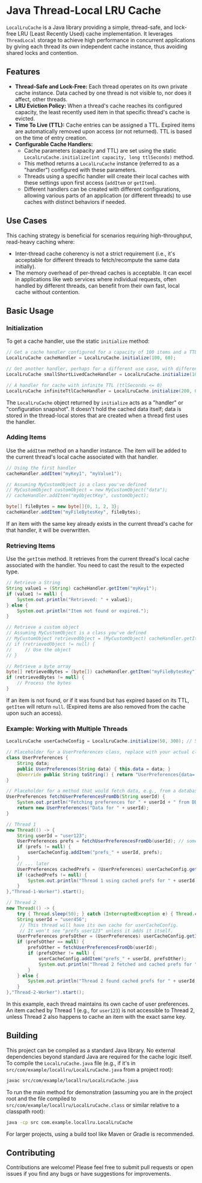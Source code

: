 # Java Thread-Local LRU Cache

`LocalLruCache` is a Java library providing a simple, thread-safe, and lock-free LRU (Least Recently Used) cache implementation. It leverages `ThreadLocal` storage to achieve high performance in concurrent applications by giving each thread its own independent cache instance, thus avoiding shared locks and contention.

## Features

*   **Thread-Safe and Lock-Free:** Each thread operates on its own private cache instance. Data cached by one thread is not visible to, nor does it affect, other threads.
*   **LRU Eviction Policy:** When a thread's cache reaches its configured capacity, the least recently used item in that specific thread's cache is evicted.
*   **Time To Live (TTL):** Cache entries can be assigned a TTL. Expired items are automatically removed upon access (or not returned). TTL is based on the time of entry creation.
*   **Configurable Cache Handlers:**
    *   Cache parameters (capacity and TTL) are set using the static `LocalLruCache.initialize(int capacity, long ttlSeconds)` method.
    *   This method returns a `LocalLruCache` instance (referred to as a "handler") configured with these parameters.
    *   Threads using a specific handler will create their local caches with these settings upon first access (`addItem` or `getItem`).
    *   Different handlers can be created with different configurations, allowing various parts of an application (or different threads) to use caches with distinct behaviors if needed.

## Use Cases

This caching strategy is beneficial for scenarios requiring high-throughput, read-heavy caching where:
*   Inter-thread cache coherency is not a strict requirement (i.e., it's acceptable for different threads to fetch/recompute the same data initially).
*   The memory overhead of per-thread caches is acceptable.
It can excel in applications like web services where individual requests, often handled by different threads, can benefit from their own fast, local cache without contention.

## Basic Usage

### Initialization

To get a cache handler, use the static `initialize` method:

```java
// Get a cache handler configured for a capacity of 100 items and a TTL of 60 seconds
LocalLruCache cacheHandler = LocalLruCache.initialize(100, 60);

// Get another handler, perhaps for a different use case, with different settings
LocalLruCache smallShortLivedCacheHandler = LocalLruCache.initialize(10, 5); // 10 items, 5s TTL

// A handler for cache with infinite TTL (ttlSeconds <= 0)
LocalLruCache infiniteTtlCacheHandler = LocalLruCache.initialize(200, 0);
```
The `LocalLruCache` object returned by `initialize` acts as a "handler" or "configuration snapshot". It doesn't hold the cached data itself; data is stored in the thread-local stores that are created when a thread first uses the handler.

### Adding Items

Use the `addItem` method on a handler instance. The item will be added to the current thread's local cache associated with that handler.

```java
// Using the first handler
cacheHandler.addItem("myKey1", "myValue1");

// Assuming MyCustomObject is a class you've defined
// MyCustomObject customObject = new MyCustomObject("data");
// cacheHandler.addItem("myObjectKey", customObject);

byte[] fileBytes = new byte[]{0, 1, 2, 3};
cacheHandler.addItem("myFileBytesKey", fileBytes);
```

If an item with the same key already exists in the current thread's cache for that handler, it will be overwritten.

### Retrieving Items

Use the `getItem` method. It retrieves from the current thread's local cache associated with the handler. You need to cast the result to the expected type.

```java
// Retrieve a String
String value1 = (String) cacheHandler.getItem("myKey1");
if (value1 != null) {
    System.out.println("Retrieved: " + value1);
} else {
    System.out.println("Item not found or expired.");
}

// Retrieve a custom object
// Assuming MyCustomObject is a class you've defined
// MyCustomObject retrievedObject = (MyCustomObject) cacheHandler.getItem("myObjectKey");
// if (retrievedObject != null) {
//     // Use the object
// }

// Retrieve a byte array
byte[] retrievedBytes = (byte[]) cacheHandler.getItem("myFileBytesKey");
if (retrievedBytes != null) {
    // Process the bytes
}
```

If an item is not found, or if it was found but has expired based on its TTL, `getItem` will return `null`. (Expired items are also removed from the cache upon such an access).

### Example: Working with Multiple Threads

```java
LocalLruCache userCacheConfig = LocalLruCache.initialize(50, 300); // 50 items, 5 mins TTL

// Placeholder for a UserPreferences class, replace with your actual class
class UserPreferences {
    String data;
    public UserPreferences(String data) { this.data = data; }
    @Override public String toString() { return "UserPreferences{data='" + data + "'}"; }
}

// Placeholder for a method that would fetch data, e.g., from a database
UserPreferences fetchUserPreferencesFromDb(String userId) {
    System.out.println("Fetching preferences for " + userId + " from DB (simulated)");
    return new UserPreferences("Data for " + userId);
}

// Thread 1
new Thread(() -> {
    String userId = "user123";
    UserPreferences prefs = fetchUserPreferencesFromDb(userId); // some method to get data
    if (prefs != null) {
        userCacheConfig.addItem("prefs_" + userId, prefs);
    }
    // ... later
    UserPreferences cachedPrefs = (UserPreferences) userCacheConfig.getItem("prefs_" + userId);
    if (cachedPrefs != null) {
        System.out.println("Thread 1 using cached prefs for " + userId + ": " + cachedPrefs);
    }
},"Thread-1-Worker").start();

// Thread 2
new Thread(() -> {
    try { Thread.sleep(50); } catch (InterruptedException e) { Thread.currentThread().interrupt(); } // Stagger threads slightly for demo
    String userId = "user456";
     // This thread will have its own cache for userCacheConfig.
     // It won't see "prefs_user123" unless it adds it itself.
    UserPreferences prefsOther = (UserPreferences) userCacheConfig.getItem("prefs_" + userId);
    if (prefsOther == null) {
        prefsOther = fetchUserPreferencesFromDb(userId);
        if (prefsOther != null) {
            userCacheConfig.addItem("prefs_" + userId, prefsOther);
            System.out.println("Thread 2 fetched and cached prefs for " + userId + ": " + prefsOther);
        }
    } else {
        System.out.println("Thread 2 found cached prefs for " + userId + ": " + prefsOther);
    }
},"Thread-2-Worker").start();
```

In this example, each thread maintains its own cache of user preferences. An item cached by Thread 1 (e.g., for `user123`) is not accessible to Thread 2, unless Thread 2 also happens to cache an item with the exact same key.

## Building

This project can be compiled as a standard Java library. No external dependencies beyond standard Java are required for the cache logic itself.
To compile the `LocalLruCache.java` file (e.g., if it's in `src/com/example/locallru/LocalLruCache.java` from a project root):
```sh
javac src/com/example/locallru/LocalLruCache.java
```
To run the main method for demonstration (assuming you are in the project root and the file compiled to `src/com/example/locallru/LocalLruCache.class` or similar relative to a classpath root):
```sh
java -cp src com.example.locallru.LocalLruCache
```
For larger projects, using a build tool like Maven or Gradle is recommended.

## Contributing

Contributions are welcome! Please feel free to submit pull requests or open issues if you find any bugs or have suggestions for improvements.
```
